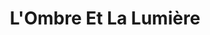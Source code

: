 ---
title: L'Ombre Et La Lumière
cover: assets/images/books/l-ombre-et-la-lumiere.png
excerpt: l_ombre_et_la_lumiere_chapitre_un.pdf
description: Tout ce qui entoure Sophia et Hannah, deux sœurs jumelles, est tissé de secrets et de mensonges. Les deux adolescentes, résidentes d’une île qui sert de dépotoir pour des enfants difformes avec lesquelles elles n’ont de commun que d’avoir été abandonnés, seront amenées à affronter leurs origines et à explorer un monde complexe dans ses termes les plus sombres. <br/>
    Une aventure tumultueuse à travers laquelle, le bien et le mal se croisent et se décroisent dans des méandres insidieux. Les horreurs se succèdent et la vérité, toujours fragile, lutte pour forcer son chemin vers la lumière.
---